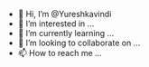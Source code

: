 - 👋 Hi, I’m @Yureshkavindi
- 👀 I’m interested in ...
- 🌱 I’m currently learning ...
- 💞️ I’m looking to collaborate on ...
- 📫 How to reach me ...

<!---
Yureshkavindi/Yureshkavindi is a ✨ special ✨ repository because its `README.md` (this file) appears on your GitHub profile.
You can click the Preview link to take a look at your changes.
--->
